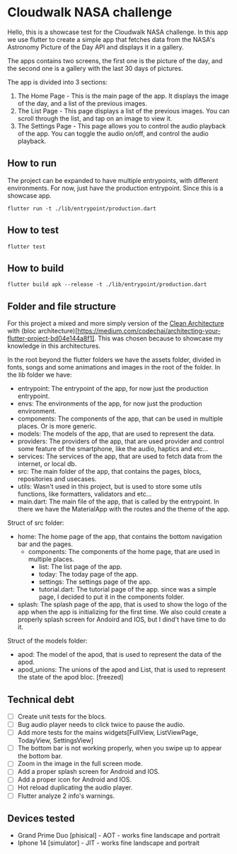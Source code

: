 # Cloudwalk NASA challenge

Hello, this is a showcase test for the Cloudwalk NASA challenge. In this app we use flutter to
create a simple app that fetches data from the NASA's Astronomy Picture of the Day API and displays
it in a gallery.

The apps contains two screens, the first one is the picture of the day, and the second one is a
gallery with the last 30 days of pictures.

The app is divided into 3 sections:

1. The Home Page - This is the main page of the app. It displays the image of the day, and a list of
   the previous images.
2. The List Page - This page displays a list of the previous images. You can scroll through the
   list, and tap on an image to view it.
3. The Settings Page - This page allows you to control the audio playback of the app. You can toggle
   the audio on/off, and control the audio playback.

## How to run

The project can be expanded to have multiple entrypoints, with different environments.
For now, just have the production entrypoint. Since this is a showcase app.

`flutter run -t ./lib/entrypoint/production.dart`

## How to test

`flutter test`

## How to build

`flutter build apk --release -t ./lib/entrypoint/production.dart`

## Folder and file structure

For this project a mixed and more simply version of
the [Clean Architecture](https://devmuaz.medium.com/flutter-clean-architecture-series-part-1-d2d4c2e75c47)
with (bloc
architecture)[https://medium.com/codechai/architecting-your-flutter-project-bd04e144a8f1]. This was
chosen because to showcase my knowledge in this architectures.

In the root beyond the flutter folders we have the assets folder, divided in fonts, songs and some
animations and images in the root of the folder.
In the lib folder we have:

- entrypoint: The entrypoint of the app, for now just the production entrypoint.
- envs: The environments of the app, for now just the production environment.
- components: The components of the app, that can be used in multiple places. Or is more generic.
- models: The models of the app, that are used to represent the data.
- providers: The providers of the app, that are used provider and control some feature of the
  smartphone, like the audio, haptics and etc...
- services: The services of the app, that are used to fetch data from the internet, or local db.
- src: The main folder of the app, that contains the pages, blocs, repositories and usecases.
- utils: Wasn't used in this project, but is used to store some utils functions, like formatters,
  validators and etc...
- main.dart: The main file of the app, that is called by the entrypoint. In there we have the
  MaterialApp with the routes and the theme of the app.

Struct of src folder:

- home: The home page of the app, that contains the bottom navigation bar and the pages.
    - components: The components of the home page, that are used in multiple places.
        - list: The list page of the app.
        - today: The today page of the app.
        - settings: The settings page of the app.
        - tutorial.dart: The tutorial page of the app. since was a simple page, I decided to put it
          in the components folder.
- splash: The splash page of the app, that is used to show the logo of the app when the app is
  initializing for the first time. We also could create a properly splash screen for Andoird and
  IOS, but I dind't have time to do it.

Struct of the models folder:

- apod: The model of the apod, that is used to represent the data of the apod.
- apod_unions: The unions of the apod and List<Apod>, that is used to represent the state of the
  apod bloc. [freezed]

## Technical debt

- [ ] Create unit tests for the blocs.
- [ ] Bug audio player needs to click twice to pause the audio.
- [ ] Add more tests for the mains widgets[FullView, ListViewPage, TodayView, SettingsView]
- [ ] The bottom bar is not working properly, when you swipe up to appear the bottom bar.
- [ ] Zoom in the image in the full screen mode.
- [ ] Add a proper splash screen for Android and IOS.
- [ ] Add a proper icon for Android and IOS.
- [ ] Hot reload duplicating the audio player.
- [ ] Flutter analyze 2 info's warnings.

## Devices tested

- Grand Prime Duo [phisical] - AOT - works fine landscape and portrait
- Iphone 14 [simulator] - JIT - works fine landscape and portrait

